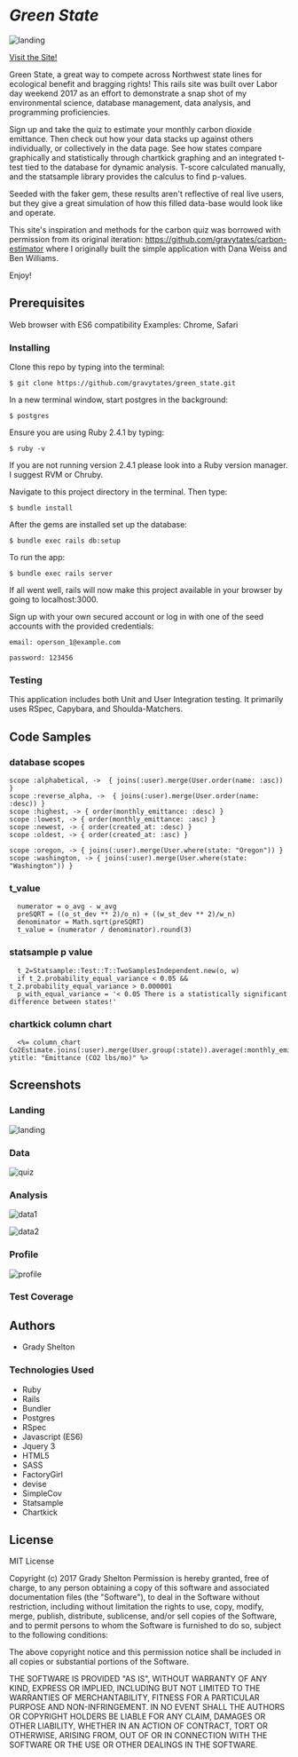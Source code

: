 # _Green State_


![landing](https://user-images.githubusercontent.com/25161777/30040060-a9519da4-918e-11e7-848a-3f044655d678.png)

[Visit the Site!](https://green-state.herokuapp.com/)

Green State, a great way to compete across Northwest state lines for ecological benefit and bragging rights! This rails site was built over Labor day weekend 2017 as an effort to demonstrate a snap shot of my environmental science, database management, data analysis, and programming proficiencies.

Sign up and take the quiz to estimate your monthly carbon dioxide emittance. Then check out how your data stacks up against others individually, or collectively in the data page. See how states compare graphically and statistically through chartkick graphing and an integrated t-test tied to the database for dynamic analysis. T-score calculated manually, and the statsample library provides the calculus to find p-values.

Seeded with the faker gem, these results aren't reflective of real live users, but they give a great simulation of how this filled data-base would look like and operate.

This site's inspiration and methods for the carbon quiz was borrowed with permission from its original iteration: https://github.com/gravytates/carbon-estimator where I originally built the simple application with Dana Weiss and Ben Williams.

Enjoy!

## Prerequisites

Web browser with ES6 compatibility
Examples: Chrome, Safari

### Installing

Clone this repo by typing into the terminal:

```
$ git clone https://github.com/gravytates/green_state.git
```

In a new terminal window, start postgres in the background:
```
$ postgres
```
Ensure you are using Ruby 2.4.1 by typing:
```
$ ruby -v
```

If you are not running version 2.4.1 please look into a Ruby version manager. I suggest RVM or Chruby.

Navigate to this project directory in the terminal. Then type:

```
$ bundle install
```

After the gems are installed set up the database:

```
$ bundle exec rails db:setup
```

To run the app:
```
$ bundle exec rails server
```
If all went well, rails will now make this project available in your browser by going to localhost:3000.

Sign up with your own secured account or log in with one of the seed accounts with the provided credentials:
```
email: operson_1@example.com
```
```
password: 123456
```

### Testing

This application includes both Unit and User Integration testing.  It primarily uses RSpec, Capybara, and Shoulda-Matchers.

## Code Samples

### database scopes

```
scope :alphabetical, ->  { joins(:user).merge(User.order(name: :asc)) }
scope :reverse_alpha, ->  { joins(:user).merge(User.order(name: :desc)) }
scope :highest, -> { order(monthly_emittance: :desc) }
scope :lowest, -> { order(monthly_emittance: :asc) }
scope :newest, -> { order(created_at: :desc) }
scope :oldest, -> { order(created_at: :asc) }

scope :oregon, -> { joins(:user).merge(User.where(state: "Oregon")) }
scope :washington, -> { joins(:user).merge(User.where(state: "Washington")) }
```

### t_value

```
  numerator = o_avg - w_avg
  preSQRT = ((o_st_dev ** 2)/o_n) + ((w_st_dev ** 2)/w_n)
  denominator = Math.sqrt(preSQRT)
  t_value = (numerator / denominator).round(3)

```

### statsample p value

```
  t_2=Statsample::Test::T::TwoSamplesIndependent.new(o, w)
  if t_2.probability_equal_variance < 0.05 && t_2.probability_equal_variance > 0.000001
  p_with_equal_variance = '< 0.05 There is a statistically significant difference between states!'
```

### chartkick column chart

```
  <%= column_chart Co2Estimate.joins(:user).merge(User.group(:state)).average(:monthly_emittance), ytitle: "Emittance (CO2 lbs/mo)" %>
```


## Screenshots

### Landing

![landing](https://user-images.githubusercontent.com/25161777/30040060-a9519da4-918e-11e7-848a-3f044655d678.png)

### Data

![quiz](https://user-images.githubusercontent.com/25161777/30040063-b0eec12c-918e-11e7-90e4-2ff37ec8bbb2.png)

### Analysis

![data1](https://user-images.githubusercontent.com/25161777/30040065-b7fea9b4-918e-11e7-824a-2afdc1f5064f.png)

![data2](https://user-images.githubusercontent.com/25161777/30040067-b80148c2-918e-11e7-9baa-31adbd4f6ed7.png)

### Profile

![profile](https://user-images.githubusercontent.com/25161777/30040066-b7ff3050-918e-11e7-91ee-8a5eaa5f9ebc.png)

### Test Coverage

## Authors

* Grady Shelton

### Technologies Used

* Ruby
* Rails
* Bundler
* Postgres
* RSpec
* Javascript (ES6)
* Jquery 3
* HTML5
* SASS
* FactoryGirl
* devise
* SimpleCov
* Statsample
* Chartkick

## License

MIT License

Copyright (c) 2017 Grady Shelton
Permission is hereby granted, free of charge, to any person obtaining a copy of this software and associated documentation files (the "Software"), to deal in the Software without restriction, including without limitation the rights
to use, copy, modify, merge, publish, distribute, sublicense, and/or sell copies of the Software, and to permit persons to whom the Software is furnished to do so, subject to the following conditions:

The above copyright notice and this permission notice shall be included in all
copies or substantial portions of the Software.

THE SOFTWARE IS PROVIDED "AS IS", WITHOUT WARRANTY OF ANY KIND, EXPRESS OR
IMPLIED, INCLUDING BUT NOT LIMITED TO THE WARRANTIES OF MERCHANTABILITY,
FITNESS FOR A PARTICULAR PURPOSE AND NON-INFRINGEMENT. IN NO EVENT SHALL THE
AUTHORS OR COPYRIGHT HOLDERS BE LIABLE FOR ANY CLAIM, DAMAGES OR OTHER
LIABILITY, WHETHER IN AN ACTION OF CONTRACT, TORT OR OTHERWISE, ARISING FROM,
OUT OF OR IN CONNECTION WITH THE SOFTWARE OR THE USE OR OTHER DEALINGS IN THE
SOFTWARE.
